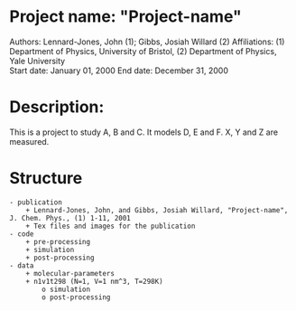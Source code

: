 # Project name: "Project-name" 
Authors: Lennard-Jones, John (1); Gibbs, Josiah Willard (2)
Affiliations: (1) Department of Physics, University of Bristol, (2) Department of Physics, Yale University  
Start date: January 01, 2000
End date: December 31, 2000

# Description:
This is a project to study A, B and C.  It models D, E and F. X, Y and Z are measured.

# Structure
    - publication
        + Lennard-Jones, John, and Gibbs, Josiah Willard, "Project-name", J. Chem. Phys., (1) 1-11, 2001
        + Tex files and images for the publication
    - code
        + pre-processing
        + simulation
        + post-processing
    - data
        + molecular-parameters
        + n1v1t298 (N=1, V=1 nm^3, T=298K)
            o simulation
            o post-processing
